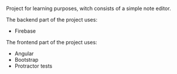 Project for learning purposes, witch consists of a simple note editor.

The backend part of the project uses:

* Firebase

The frontend part of the project uses:

* Angular
* Bootstrap
* Protractor tests